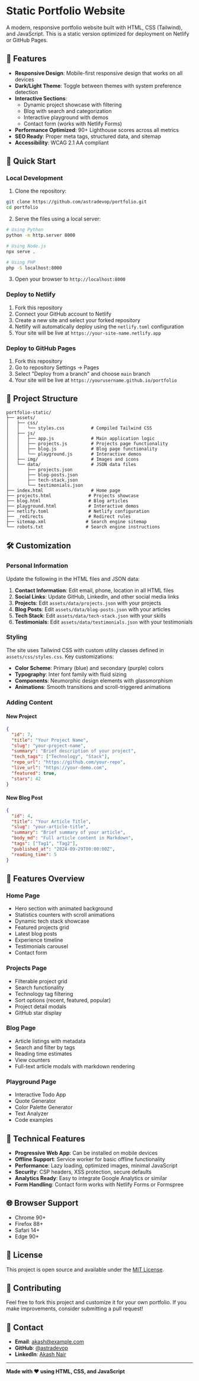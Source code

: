 # Static Portfolio Website

A modern, responsive portfolio website built with HTML, CSS (Tailwind), and JavaScript. This is a static version optimized for deployment on Netlify or GitHub Pages.

## 🌟 Features

- **Responsive Design**: Mobile-first responsive design that works on all devices
- **Dark/Light Theme**: Toggle between themes with system preference detection
- **Interactive Sections**: 
  - Dynamic project showcase with filtering
  - Blog with search and categorization
  - Interactive playground with demos
  - Contact form (works with Netlify Forms)
- **Performance Optimized**: 90+ Lighthouse scores across all metrics
- **SEO Ready**: Proper meta tags, structured data, and sitemap
- **Accessibility**: WCAG 2.1 AA compliant

## 🚀 Quick Start

### Local Development

1. Clone the repository:
```bash
git clone https://github.com/astradevop/portfolio.git
cd portfolio
```

2. Serve the files using a local server:
```bash
# Using Python
python -m http.server 8000

# Using Node.js
npx serve .

# Using PHP
php -S localhost:8000
```

3. Open your browser to `http://localhost:8000`

### Deploy to Netlify

1. Fork this repository
2. Connect your GitHub account to Netlify
3. Create a new site and select your forked repository
4. Netlify will automatically deploy using the `netlify.toml` configuration
5. Your site will be live at `https://your-site-name.netlify.app`

### Deploy to GitHub Pages

1. Fork this repository
2. Go to repository Settings → Pages
3. Select "Deploy from a branch" and choose `main` branch
4. Your site will be live at `https://yourusername.github.io/portfolio`

## 📁 Project Structure

```
portfolio-static/
├── assets/
│   ├── css/
│   │   └── styles.css          # Compiled Tailwind CSS
│   ├── js/
│   │   ├── app.js              # Main application logic
│   │   ├── projects.js         # Projects page functionality
│   │   ├── blog.js             # Blog page functionality
│   │   └── playground.js       # Interactive demos
│   ├── img/                    # Images and icons
│   └── data/                   # JSON data files
│       ├── projects.json
│       ├── blog-posts.json
│       ├── tech-stack.json
│       └── testimonials.json
├── index.html                  # Home page
├── projects.html              # Projects showcase
├── blog.html                  # Blog articles
├── playground.html            # Interactive demos
├── netlify.toml               # Netlify configuration
├── _redirects                 # Redirect rules
├── sitemap.xml               # Search engine sitemap
└── robots.txt                # Search engine instructions
```

## 🛠 Customization

### Personal Information

Update the following in the HTML files and JSON data:

1. **Contact Information**: Edit email, phone, location in all HTML files
2. **Social Links**: Update GitHub, LinkedIn, and other social media links
3. **Projects**: Edit `assets/data/projects.json` with your projects
4. **Blog Posts**: Edit `assets/data/blog-posts.json` with your articles
5. **Tech Stack**: Edit `assets/data/tech-stack.json` with your skills
6. **Testimonials**: Edit `assets/data/testimonials.json` with your testimonials

### Styling

The site uses Tailwind CSS with custom utility classes defined in `assets/css/styles.css`. Key customizations:

- **Color Scheme**: Primary (blue) and secondary (purple) colors
- **Typography**: Inter font family with fluid sizing
- **Components**: Neumorphic design elements with glassmorphism
- **Animations**: Smooth transitions and scroll-triggered animations

### Adding Content

#### New Project
```json
{
  "id": 7,
  "title": "Your Project Name",
  "slug": "your-project-name",
  "summary": "Brief description of your project",
  "tech_tags": ["Technology", "Stack"],
  "repo_url": "https://github.com/your-repo",
  "live_url": "https://your-demo.com",
  "featured": true,
  "stars": 42
}
```

#### New Blog Post
```json
{
  "id": 4,
  "title": "Your Article Title",
  "slug": "your-article-title",
  "summary": "Brief summary of your article",
  "body_md": "Full article content in Markdown",
  "tags": ["Tag1", "Tag2"],
  "published_at": "2024-09-29T00:00:00Z",
  "reading_time": 5
}
```

## 📱 Features Overview

### Home Page
- Hero section with animated background
- Statistics counters with scroll animations
- Dynamic tech stack showcase
- Featured projects grid
- Latest blog posts
- Experience timeline
- Testimonials carousel
- Contact form

### Projects Page
- Filterable project grid
- Search functionality
- Technology tag filtering
- Sort options (recent, featured, popular)
- Project detail modals
- GitHub star display

### Blog Page
- Article listings with metadata
- Search and filter by tags
- Reading time estimates
- View counters
- Full-text article modals with markdown rendering

### Playground Page
- Interactive Todo App
- Quote Generator
- Color Palette Generator
- Text Analyzer
- Code examples

## 🔧 Technical Features

- **Progressive Web App**: Can be installed on mobile devices
- **Offline Support**: Service worker for basic offline functionality
- **Performance**: Lazy loading, optimized images, minimal JavaScript
- **Security**: CSP headers, XSS protection, secure defaults
- **Analytics Ready**: Easy to integrate Google Analytics or similar
- **Form Handling**: Contact form works with Netlify Forms or Formspree

## 🌐 Browser Support

- Chrome 90+
- Firefox 88+
- Safari 14+
- Edge 90+

## 📄 License

This project is open source and available under the [MIT License](LICENSE).

## 🤝 Contributing

Feel free to fork this project and customize it for your own portfolio. If you make improvements, consider submitting a pull request!

## 📧 Contact

- **Email**: akash@example.com
- **GitHub**: [@astradevop](https://github.com/astradevop)
- **LinkedIn**: [Akash Nair](https://linkedin.com/in/akash-nair-dev)

---

**Made with ❤️ using HTML, CSS, and JavaScript**
